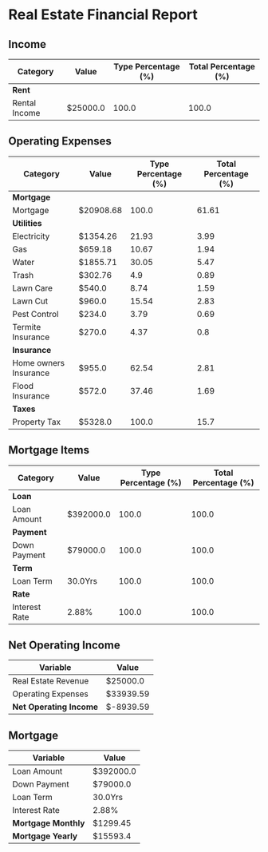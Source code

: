 # Real Estate Financial Report
## Income
|Category| Value | Type Percentage (%) | Total Percentage (%)|
|--|--|--|--|
|**Rent**| | | |
|Rental Income|$25000.0|100.0|100.0|
## Operating Expenses
|Category| Value | Type Percentage (%) | Total Percentage (%)|
|--|--|--|--|
|**Mortgage**| | | |
|Mortgage|$20908.68|100.0|61.61|
|**Utilities**| | | |
|Electricity|$1354.26|21.93|3.99|
|Gas|$659.18|10.67|1.94|
|Water|$1855.71|30.05|5.47|
|Trash|$302.76|4.9|0.89|
|Lawn Care|$540.0|8.74|1.59|
|Lawn Cut|$960.0|15.54|2.83|
|Pest Control|$234.0|3.79|0.69|
|Termite Insurance|$270.0|4.37|0.8|
|**Insurance**| | | |
|Home owners Insurance|$955.0|62.54|2.81|
|Flood Insurance|$572.0|37.46|1.69|
|**Taxes**| | | |
|Property Tax|$5328.0|100.0|15.7|
## Mortgage Items
|Category| Value | Type Percentage (%) | Total Percentage (%)|
|--|--|--|--|
|**Loan**| | | |
|Loan Amount|$392000.0|100.0|100.0|
|**Payment**| | | |
|Down Payment|$79000.0|100.0|100.0|
|**Term**| | | |
|Loan Term|30.0Yrs|100.0|100.0|
|**Rate**| | | |
|Interest Rate|2.88%|100.0|100.0|
## Net Operating Income
|Variable| Value |
|--|--|
|Real Estate Revenue|$25000.0|
|Operating Expenses|$33939.59|
|**Net Operating Income**|$-8939.59|
## Mortgage
|Variable| Value |
|--|--|
|Loan Amount|$392000.0|
|Down Payment|$79000.0|
|Loan Term |30.0Yrs|
|Interest Rate|2.88%|
|**Mortgage Monthly**|$1299.45|
|**Mortgage Yearly**|$15593.4|
